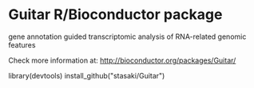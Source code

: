 
# Guitar R/Bioconductor package

gene annotation guided transcriptomic analysis of RNA-related genomic features

Check more information at: http://bioconductor.org/packages/Guitar/

library(devtools)
install_github("stasaki/Guitar")
